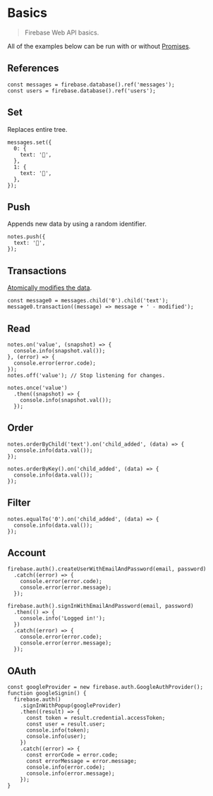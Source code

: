# Basics

> Firebase Web API basics.

All of the examples below can be run with or without [Promises](https://firebase.googleblog.com/2016/01/keeping-our-promises-and-callbacks_76.html).

## References

```
const messages = firebase.database().ref('messages');
const users = firebase.database().ref('users');
```

## Set

Replaces entire tree.

```
messages.set({
  0: {
    text: '🍭',
  },
  1: {
    text: '🍬',
  },
});
```

## Push

Appends new data by using a random identifier.

```
notes.push({
  text: '🍫',
});
```

## Transactions

[Atomically modifies the data](https://www.firebase.com/docs/web/api/firebase/transaction.html).

```
const message0 = messages.child('0').child('text');
message0.transaction((message) => message + ' - modified');
```

## Read

```
notes.on('value', (snapshot) => {
  console.info(snapshot.val());
}, (error) => {
  console.error(error.code);
});
notes.off('value'); // Stop listening for changes.
```

```
notes.once('value')
  .then((snapshot) => {
    console.info(snapshot.val());
  });
```

## Order

```
notes.orderByChild('text').on('child_added', (data) => {
  console.info(data.val());
});
```

```
notes.orderByKey().on('child_added', (data) => {
  console.info(data.val());
});
```

## Filter

```
notes.equalTo('0').on('child_added', (data) => {
  console.info(data.val());
});
```

## Account

```
firebase.auth().createUserWithEmailAndPassword(email, password)
  .catch((error) => {
    console.error(error.code);
    console.error(error.message);
  });
```

```
firebase.auth().signInWithEmailAndPassword(email, password)
  .then(() => {
    console.info('Logged in!');
  })
  .catch((error) => {
    console.error(error.code);
    console.error(error.message);
  });
```

## OAuth

```
const googleProvider = new firebase.auth.GoogleAuthProvider();
function googleSignin() {
  firebase.auth()
    .signInWithPopup(googleProvider)
    .then((result) => {
      const token = result.credential.accessToken;
      const user = result.user;
      console.info(token);
      console.info(user);
    })
    .catch((error) => {
      const errorCode = error.code;
      const errorMessage = error.message;
      console.info(error.code);
      console.info(error.message);
    });
}
```
